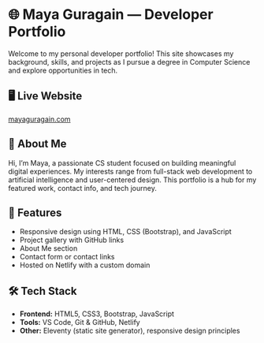 # 🌐 Maya Guragain — Developer Portfolio

Welcome to my personal developer portfolio! This site showcases my background, skills, and projects as I pursue a degree in Computer Science and explore opportunities in tech.

## 🖥️ Live Website
[mayaguragain.com](https://mayaguragain.com)

## 🧠 About Me

Hi, I’m Maya, a passionate CS student focused on building meaningful digital experiences. My interests range from full-stack web development to artificial intelligence and user-centered design. This portfolio is a hub for my featured work, contact info, and tech journey.

## 🚀 Features

- Responsive design using HTML, CSS (Bootstrap), and JavaScript
- Project gallery with GitHub links
- About Me section
- Contact form or contact links
- Hosted on Netlify with a custom domain

## 🛠️ Tech Stack

- **Frontend:** HTML5, CSS3, Bootstrap, JavaScript
- **Tools:** VS Code, Git & GitHub, Netlify
- **Other:** Eleventy (static site generator), responsive design principles
